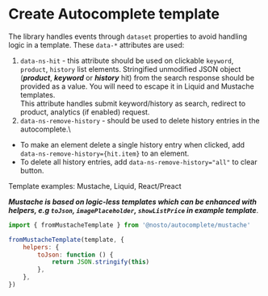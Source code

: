 # Create Autocomplete template

The library handles events through `dataset` properties to avoid handling logic in a template. These `data-*` attributes are used:

1. `data-ns-hit` - this attribute should be used on clickable `keyword`, `product`, `history` list elements. Stringified unmodified JSON object (_**product**_, _**keyword**_ or _**history**_ hit) from the search response should be provided as a value. You will need to escape it in Liquid and Mustache templates.\
   This attribute handles submit keyword/history as search, redirect to product, analytics (if enabled) request.
2. `data-ns-remove-history` - should be used to delete history entries in the autocomplete.\


* To make an element delete a single history entry when clicked, add `data-ns-remove-history={hit.item}` to an element.
* To delete all history entries, add `data-ns-remove-history="all"` to clear button.

Template examples: Mustache, Liquid, React/Preact

_**Mustache is based on logic-less templates which can be enhanced with helpers, e.g `toJson`, `imagePlaceholder`, `showListPrice` in example template**_.

```js
import { fromMustacheTemplate } from '@nosto/autocomplete/mustache'

fromMustacheTemplate(template, {
    helpers: {
        toJson: function () {
            return JSON.stringify(this)
        },
    },
})
```

